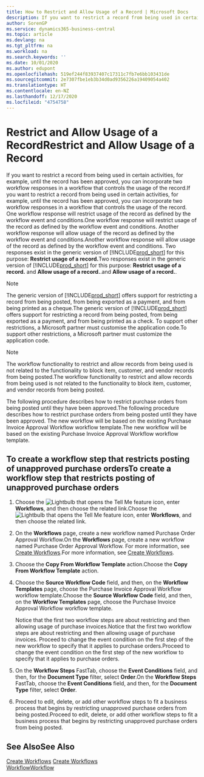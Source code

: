 ```yaml
---
title: How to Restrict and Allow Usage of a Record | Microsoft Docs
description: If you want to restrict a record from being used in certain activities, for example, until the record has been approved, you can incorporate two workflow responses in a workflow that controls the usage of the record.
author: SorenGP
ms.service: dynamics365-business-central
ms.topic: article
ms.devlang: na
ms.tgt_pltfrm: na
ms.workload: na
ms.search.keywords: ''
ms.date: 10/01/2020
ms.author: edupont
ms.openlocfilehash: 519ef244f83937407c17311c7fb7e6bb103431de
ms.sourcegitcommit: 2e7307fbe1eb3b34d0ad9356226a19409054a402
ms.translationtype: HT
ms.contentlocale: en-NZ
ms.lasthandoff: 12/17/2020
ms.locfileid: "4754758"
---
```

# <a name="restrict-and-allow-usage-of-a-record"></a><span data-ttu-id="5a67a-103">Restrict and Allow Usage of a Record</span><span class="sxs-lookup"><span data-stu-id="5a67a-103">Restrict and Allow Usage of a Record</span></span>
<span data-ttu-id="5a67a-104">If you want to restrict a record from being used in certain activities, for example, until the record has been approved, you can incorporate two workflow responses in a workflow that controls the usage of the record.</span><span class="sxs-lookup"><span data-stu-id="5a67a-104">If you want to restrict a record from being used in certain activities, for example, until the record has been approved, you can incorporate two workflow responses in a workflow that controls the usage of the record.</span></span> <span data-ttu-id="5a67a-105">One workflow response will restrict usage of the record as defined by the workflow event and conditions.</span><span class="sxs-lookup"><span data-stu-id="5a67a-105">One workflow response will restrict usage of the record as defined by the workflow event and conditions.</span></span> <span data-ttu-id="5a67a-106">Another workflow response will allow usage of the record as defined by the workflow event and conditions.</span><span class="sxs-lookup"><span data-stu-id="5a67a-106">Another workflow response will allow usage of the record as defined by the workflow event and conditions.</span></span> <span data-ttu-id="5a67a-107">Two responses exist in the generic version of [!INCLUDE[prod_short](includes/prod_short.md)] for this purpose: **Restrict usage of a record.**</span><span class="sxs-lookup"><span data-stu-id="5a67a-107">Two responses exist in the generic version of [!INCLUDE[prod_short](includes/prod_short.md)] for this purpose: **Restrict usage of a record.**</span></span> <span data-ttu-id="5a67a-108">and **Allow usage of a record.**.</span><span class="sxs-lookup"><span data-stu-id="5a67a-108">and **Allow usage of a record.**.</span></span>

> [!NOTE]  
>  <span data-ttu-id="5a67a-109">The generic version of [!INCLUDE[prod_short](includes/prod_short.md)] offers support for restricting a record from being posted, from being exported as a payment, and from being printed as a cheque.</span><span class="sxs-lookup"><span data-stu-id="5a67a-109">The generic version of [!INCLUDE[prod_short](includes/prod_short.md)] offers support for restricting a record from being posted, from being exported as a payment, and from being printed as a check.</span></span> <span data-ttu-id="5a67a-110">To support other restrictions, a Microsoft partner must customise the application code.</span><span class="sxs-lookup"><span data-stu-id="5a67a-110">To support other restrictions, a Microsoft partner must customize the application code.</span></span>  

> [!NOTE]  
>  <span data-ttu-id="5a67a-111">The workflow functionality to restrict and allow records from being used is not related to the functionality to block item, customer, and vendor records from being posted.</span><span class="sxs-lookup"><span data-stu-id="5a67a-111">The workflow functionality to restrict and allow records from being used is not related to the functionality to block item, customer, and vendor records from being posted.</span></span>

<span data-ttu-id="5a67a-112">The following procedure describes how to restrict purchase orders from being posted until they have been approved.</span><span class="sxs-lookup"><span data-stu-id="5a67a-112">The following procedure describes how to restrict purchase orders from being posted until they have been approved.</span></span> <span data-ttu-id="5a67a-113">The new workflow will be based on the existing Purchase Invoice Approval Workflow workflow template.</span><span class="sxs-lookup"><span data-stu-id="5a67a-113">The new workflow will be based on the existing Purchase Invoice Approval Workflow workflow template.</span></span>  

## <a name="to-create-a-workflow-step-that-restricts-posting-of-unapproved-purchase-orders"></a><span data-ttu-id="5a67a-114">To create a workflow step that restricts posting of unapproved purchase orders</span><span class="sxs-lookup"><span data-stu-id="5a67a-114">To create a workflow step that restricts posting of unapproved purchase orders</span></span>  
1. <span data-ttu-id="5a67a-115">Choose the ![Lightbulb that opens the Tell Me feature](media/ui-search/search_small.png "Tell me what you want to do") icon, enter **Workflows**, and then choose the related link.</span><span class="sxs-lookup"><span data-stu-id="5a67a-115">Choose the ![Lightbulb that opens the Tell Me feature](media/ui-search/search_small.png "Tell me what you want to do") icon, enter **Workflows**, and then choose the related link.</span></span>  
2. <span data-ttu-id="5a67a-116">On the **Workflows** page, create a new workflow named Purchase Order Approval Workflow.</span><span class="sxs-lookup"><span data-stu-id="5a67a-116">On the **Workflows** page, create a new workflow named Purchase Order Approval Workflow.</span></span> <span data-ttu-id="5a67a-117">For more information, see [Create Workflows](across-how-to-create-workflows.md).</span><span class="sxs-lookup"><span data-stu-id="5a67a-117">For more information, see [Create Workflows](across-how-to-create-workflows.md).</span></span>  
3. <span data-ttu-id="5a67a-118">Choose the **Copy From Workflow Template** action.</span><span class="sxs-lookup"><span data-stu-id="5a67a-118">Choose the **Copy From Workflow Template** action.</span></span>  
4. <span data-ttu-id="5a67a-119">Choose the **Source Workflow Code** field, and then, on the **Workflow Templates** page, choose the Purchase Invoice Approval Workflow workflow template.</span><span class="sxs-lookup"><span data-stu-id="5a67a-119">Choose the **Source Workflow Code** field, and then, on the **Workflow Templates** page, choose the Purchase Invoice Approval Workflow workflow template.</span></span>  

     <span data-ttu-id="5a67a-120">Notice that the first two workflow steps are about restricting and then allowing usage of purchase invoices.</span><span class="sxs-lookup"><span data-stu-id="5a67a-120">Notice that the first two workflow steps are about restricting and then allowing usage of purchase invoices.</span></span> <span data-ttu-id="5a67a-121">Proceed to change the event condition on the first step of the new workflow to specify that it applies to purchase orders.</span><span class="sxs-lookup"><span data-stu-id="5a67a-121">Proceed to change the event condition on the first step of the new workflow to specify that it applies to purchase orders.</span></span>  
5. <span data-ttu-id="5a67a-122">On the **Workflow Steps** FastTab, choose the **Event Conditions** field, and then, for the **Document Type** filter, select **Order**.</span><span class="sxs-lookup"><span data-stu-id="5a67a-122">On the **Workflow Steps** FastTab, choose the **Event Conditions** field, and then, for the **Document Type** filter, select **Order**.</span></span>  
6. <span data-ttu-id="5a67a-123">Proceed to edit, delete, or add other workflow steps to fit a business process that begins by restricting unapproved purchase orders from being posted.</span><span class="sxs-lookup"><span data-stu-id="5a67a-123">Proceed to edit, delete, or add other workflow steps to fit a business process that begins by restricting unapproved purchase orders from being posted.</span></span>  

## <a name="see-also"></a><span data-ttu-id="5a67a-124">See Also</span><span class="sxs-lookup"><span data-stu-id="5a67a-124">See Also</span></span>  
<span data-ttu-id="5a67a-125">[Create Workflows](across-how-to-create-workflows.md) </span><span class="sxs-lookup"><span data-stu-id="5a67a-125">[Create Workflows](across-how-to-create-workflows.md) </span></span>  
[<span data-ttu-id="5a67a-126">Workflow</span><span class="sxs-lookup"><span data-stu-id="5a67a-126">Workflow</span></span>](across-workflow.md)   
